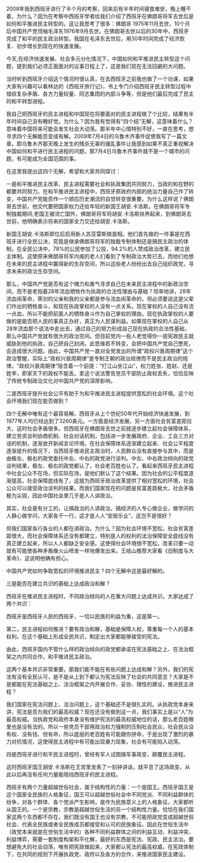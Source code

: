 2008年我到西班牙进行了半个月的考察，回来后有半年时间寝食难安，晚上睡不着，为什么？因为在考察中西班牙学者给我们介绍了西班牙在佛朗哥将军去世后是如何和平推进民主转型的。这让我思考了很多：佛朗哥 1975年11月去世，10个月后中国共产党领袖毛泽东1976年9月去世。在佛朗哥去世以后的30年中，西班牙完成了和平的民主政治转型。我国在毛泽东去世后，用30年时间完成了经济恢复、初步增长到现在的快速发展。

今天,在经济快速发展、社会多元分化情况下，中国如何和平推进民主转型这个问题，提到我们必须正面面对的议事日程上了，这是我们现在无法回避的大问题。

当时听到西班牙介绍这个情况时很认真，在去西班牙之前我也做了一个功课，如果大家有兴趣可以看林达的《西班牙旅行记》，书上专门介绍西班牙民主转型过程中错综复杂矛盾、各方力量较量、同志集团的内部斗争等，但是他们最后完成了民主的和平转型进程。

我自己把西班牙的民主进程和中国现在将要面对的民主进程做了个比较，结果有半年时间自己没有睡好觉。为什么？因为我有觉得有“四个结”无解，这意味着什么？意味着中国将来可能会发生社会大动荡。那半年中心情特别不好，一直在思考，想寻求四个无解能否变成有解。2009年7月4日的乌鲁木齐事件促使我写了一篇文章。即乌鲁木齐那天晚上发生的残杀无辜的骚乱事件让我感到如果不真正重视解决中国如何和平进行民主进程的问题，那7月4日乌鲁木齐事件就不是一个城市的问题，有可能成为全国范围的事。

在这里我提出这四个无解，希望和大家共同探讨：

一是和平推进民主改革、民主进程需要社会和执政集团共同努力，当政的和在野的都要共同努力。在和平推进民主进程中，西班牙原政府内部的统治力量自己作了转变，中国共产党能否作一个顺应历史潮流的自觉转变很重要。为什么这样说？佛朗哥去世前，他交代要把国家权力还给年轻的新国王胡安.卡洛斯。在佛朗哥将军专制独裁期间,老国王被流亡国外，佛朗哥将军将胡安.卡洛斯扶养起来，到佛朗哥去世前，他明确表示将来的国家全力交还给胡安.卡洛斯。

新国王胡安.卡洛斯即位后启用新人苏亚雷斯做首相。他们首先做的一件事是在西班牙进行全民公决，究竟是继承佛朗哥将军的独裁专制体制还是搞民主政治的体制。在全民公决中，78%的公民参加了公投，94.2%的人赞成政治改革，建立民主体制。这使原来佛朗哥将军内阁的老人们看到了专制政治大势已去，而他们也想在未来的民主进程中赢得新的生存空间，所以这些老人纷纷出去自己组织政党，寻求未来的政治生存空间。

那么，中国共产党是否有这个魄力和勇气寻求自己在未来民主进程中的新政治空间，而不是老抱着28年流血牺牲作为执政的合法性理由与基础？坦率地讲，28年流血闹革命，荣剑的父亲和我的父亲都是参与流血闹革命的，但必须要说这是父辈们作出的牺牲奋斗，和现在执政掌权的人没有一点关系。现在掌权的人自己没有流一点血，所以不能把前面人的牺牲奋斗作为自己掌权的理由。现在执政掌权的人要做的是能否把人民的事真正办好，真正为人民谋利益。如果现在掌权的人自己从28年流血那个说法中走出去，通过自己的努力形成自己现在执政的合法性基础，那么中国共产党就有很大的政治空间。但目前党内一些人老觉得你一提宪政民主就威胁到他的执政，自己把自己封闭。此思维若不转变，会把中国共产党自己憋死，会造成很大问题。由此，中国共产党一直对全党发出的所谓“政权兴衰周期律”这个政治警醒，实际上“政权兴衰周期律”是专制王朝的政治规律而不是民主政治的规律。“政权兴衰周期律”隐含着一个前提：“打江山坐江山”，权力姓张、姓赵、还是姓李，即家天下的政权不能丢。拿这个说法警告党员干部防止政权丢失，恰恰反映了传统专制政治文化对中国共产党的深厚影响。

二是西班牙提升社会公平有助于为和平推进民主进程提供宽松的社会环境。这个社会环境我们现在能否做到？

四个无解中唯有这个最容易解。西班牙从上个世纪50年代开始经济快速发展，到1977年人均已经达到了3260美元。一方面是经济发展，另一方面社会贫富差距拉大，这时社会矛盾很多。但西班牙在佛朗哥去世之前就逐步建立起社会保障体系，建立劳资谈判协商机制、社会对话机制，包括进一步发展政府、企业、工会三方对话的机制，逐渐放开新闻言论环境。在社会保障体系逐渐建立起来、社会公平程度逐渐提升的情况下，当西班牙推进民主政治时，人民群众没有直接参与其中，而是由极左、极右的政党委托中左、中右的政党进行谈判。中左、中右政治倾向的政党谈判结果，极左、极右的政党都认了，社会老百姓也认了。看起来西班牙民主进程中社会公众不在场，但实际在场，是他们默认了这个结果。因为社会的公平程度逐渐提高，社会保障底线有了，这就为西班牙政治改革提供了相对宽松的环境，社会公众可以接受政治谈判的结果。而我们国家现在的问题是贫富差距极大，社会矛盾极为尖锐，因此中国社会里几乎是人人讲政治。

其实，社会是有分工的，让搞政治的人讲政治，搞经济的人专心做企业，做学问的人静心做学问，大家各干一行，这才是人人“安居乐业”，这岂不是很好？

但我们国家各行各业的人都在讲政治。为什么？因为社会环境不宽松，社会贫富差距很大，而社会保障体系还没有都建立，特别是人的权利的法治保障安全底线没有真正建立起来，所以人人都缺乏安全感。这使得社会环境很不宽松，改革只要一动就有可能使各种矛盾像火山喷发一样地爆发出来。王岐山推荐大家看《旧制度与大革命》，这说明他确有担心。

中国共产党如何争取宽松的环境推进民主？四个无解中这是最好解的。

三是能否在建立共识的基础上达成政治和解？

西班牙在推进民主进程时，不同政治倾向的人在重大问题上达成共识。大家达成了两个共识：

西班牙是西班牙人民的西班牙，一切以民族的利益为重，这是第一。

第二，民主进程如何推进？要有政治和解，基础是保障人权，尊重每一个人的基本权利。在这个基础上形成全民共识，制定出大家都能够接受的宪法。

由此，西班牙国内不管什么样的政治倾向的政党都承诺在宪法基础之上、在法治框架之内共同合作，和平推进民主政治。

这两个基本共识非常重要。那我们能不能在有些问题上达成和解？另外，我们的宪法有没有全民认可，是不是从上到下都认为宪法反映了社会的共同意志？大家是不是都能在宪法基础之上、法治框架之内开展合作、妥协、理性的建设，推进民主进程？

我们国家在宪法问题上、法治问题上，这个基础还不是很扎实的。从执政党本身来讲，宪法是否为我们的最高权威？现在还没有做到这一点，我们事实上是以“人”为最高权威。当执政党和政府本身没有维护宪法的最高权威地位的话，那么老百姓眼里也是没有法的。所以一些党员干部用政治权力强制的压制社会民众，社会民众没有权、没有钱、但有命，所以底层的老百姓有可能跟你拼命，于是出现了激烈的暴力对抗情况，这使得民主进程中有可能出现暴力现象，社会有可能陷入动荡。

四是西班牙进行和平民主进程时，曾经有军人试图搞军事政变，颠覆民主进程。

这时西班牙国王胡安.卡洛斯在王宫里发表了一刻钟讲话，就平息了这场政变，从此以后再没有任何力量能阻挡西班牙的民主进程。

西班牙有两个力量超越世俗社会，属于结构性的力量：一个是国王。西班牙国王是这个国家全民族的人格象征，国王可以超越世俗社会中不同党派、不同利益群体的纷争，对各个群体、各个党派产生影响，是作为民族意义上的人格象征，大家都听从国王的。一个是宗教，宗教是超越世俗生活的另一个结构性力量。恰恰在我们国家这两个东西都不存在，我们既没有国王也没有宗教，不可能把政党变成超越世俗社会、代表全民族或者全民族成员都接受和认可的民族象征。因此在世俗生活中（政党本来就是在世俗生活中的）各种不同利益群体之间的利益互动、利益冲突、利益博弈，需要一套制度构架和平化解，最好的东西是宪法、宪政、民主法治。要想避免大的社会动荡，唯有把宪政做起来，大家都认宪法的最高权威，在宪政体制下，在共同的规则下开展执政党、政府以及各方的合作，来推进国家民主建设。


